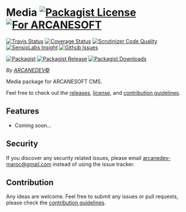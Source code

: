 # Media [![Packagist License][badge_license]](LICENSE.md) [![For ARCANESOFT][badge_arcanesoft]][link-arcanesoft]

[![Travis Status][badge_build]][link-travis]
[![Coverage Status][badge_coverage]][link-scrutinizer]
[![Scrutinizer Code Quality][badge_quality]][link-scrutinizer]
[![SensioLabs Insight][badge_insight]][link-insight]
[![Github Issues][badge_issues]][link-github-issues]

[![Packagist][badge_package]][link-packagist]
[![Packagist Release][badge_release]][link-packagist]
[![Packagist Downloads][badge_downloads]][link-packagist]

*By [ARCANEDEV&copy;](http://www.arcanedev.net/)*

Media package for ARCANESOFT CMS.

Feel free to check out the [releases](https://github.com/ARCANESOFT/Media/releases), [license](LICENSE.md), and [contribution guidelines](CONTRIBUTING.md).

## Features

  - Coming soon&hellip;

## Security

If you discover any security related issues, please email arcanedev-maroc@gmail.com instead of using the issue tracker.

## Contribution

Any ideas are welcome. Feel free to submit any issues or pull requests, please check the [contribution guidelines](CONTRIBUTING.md).


[badge_license]:      https://img.shields.io/packagist/l/arcanesoft/media.svg?style=flat-square
[badge_arcanesoft]:   https://img.shields.io/badge/For-ARCANESOFT%20CMS-orange.svg?style=flat-square
[badge_build]:        https://img.shields.io/travis/ARCANESOFT/Media.svg?style=flat-square
[badge_coverage]:     https://img.shields.io/scrutinizer/coverage/g/ARCANESOFT/Media.svg?style=flat-square
[badge_quality]:      https://img.shields.io/scrutinizer/g/ARCANESOFT/Media.svg?style=flat-square
[badge_insight]:      https://img.shields.io/sensiolabs/i/d3daf099-bd3c-45d2-a0da-3a1c57252e77.svg?style=flat-square
[badge_issues]:       https://img.shields.io/github/issues/ARCANESOFT/Media.svg?style=flat-square
[badge_package]:      https://img.shields.io/badge/package-arcanesoft/media-blue.svg?style=flat-square
[badge_release]:      https://img.shields.io/packagist/v/arcanesoft/media.svg?style=flat-square
[badge_downloads]:    https://img.shields.io/packagist/dt/arcanesoft/media.svg?style=flat-square

[link-arcanesoft]:    https://github.com/ARCANESOFT/ARCANESOFT
[link-author]:        https://github.com/arcanedev-maroc
[link-github-repo]:   https://github.com/ARCANESOFT/Media
[link-github-issues]: https://github.com/ARCANESOFT/Media/issues
[link-contributors]:  https://github.com/ARCANESOFT/Media/graphs/contributors
[link-packagist]:     https://packagist.org/packages/arcanesoft/media
[link-travis]:        https://travis-ci.org/ARCANESOFT/Media
[link-scrutinizer]:   https://scrutinizer-ci.com/g/ARCANESOFT/Media/?branch=master
[link-insight]:       https://insight.sensiolabs.com/projects/d3daf099-bd3c-45d2-a0da-3a1c57252e77
